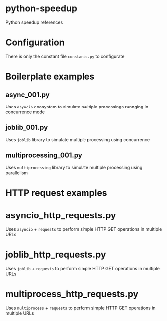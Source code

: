 # python-speedup
Python speedup references

# Configuration

There is only the constant file `constants.py` to configurate

# Boilerplate examples

## async_001.py

Uses `asyncio` ecosystem to simulate multiple processings runnging in
concurrence mode

## joblib_001.py

Uses `joblib` library to simulate multiple processing using
concurrence

## multiprocessing_001.py

Uses `multiprocessing` library to simulate multiple processing
using parallelism

# HTTP request examples

# asyncio_http_requests.py

Uses `asyncio` + `requests` to perform simple HTTP GET operations
in multiple URLs

# joblib_http_requests.py

Uses `joblib` + `requests` to perform simple HTTP GET operations
in multiple URLs

# multiprocess_http_requests.py

Uses `multiprocess` + `requests` to perform simple HTTP GET operations
in multiple URLs